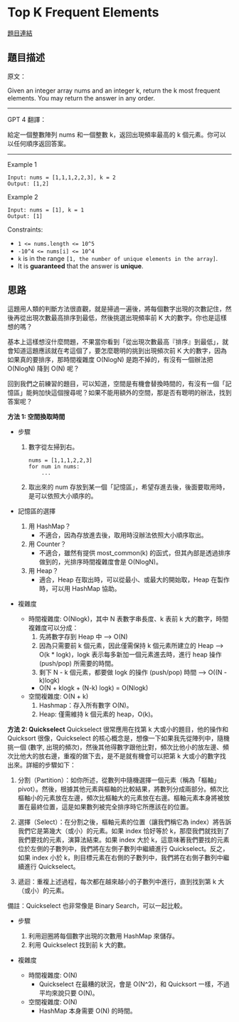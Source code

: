 # Top K Frequent Elements
[題目連結](https://leetcode.com/problems/top-k-frequent-elements)

## 題目描述
原文：

Given an integer array nums and an integer k, return the k most frequent elements. You may return the answer in any order.

----

GPT 4 翻譯：

給定一個整數陣列 nums 和一個整數 k，返回出現頻率最高的 k 個元素。你可以以任何順序返回答案。

----

Example 1
```
Input: nums = [1,1,1,2,2,3], k = 2
Output: [1,2]
```

Example 2
```
Input: nums = [1], k = 1
Output: [1]
```

Constraints:

* `1 <= nums.length <= 10^5`
* `-10^4 <= nums[i] <= 10^4`
* `k` is in the range `[1, the number of unique elements in the array]`.
* It is **guaranteed** that the answer is **unique**.

## 思路

這題用人類的判斷方法很直觀，就是掃過一遍後，將每個數字出現的次數記住，然後再從出現次數最高排序到最低，然後挑選出現頻率前 K 大的數字。你也是這樣想的嗎？

基本上這樣想沒什麼問題，不果當你看到「從出現次數最高『排序』到最低」，就會知道這題應該就在考這個了，要怎麼聰明的挑到出現頻次前 K 大的數字，因為如果真的要排序，那時間複雜度 O(NlogN) 是跑不掉的，有沒有一個辦法把 O(NlogN)
 降到 O(N) 呢？

回到我們之前練習的題目，可以知道，空間是有機會替換時間的，有沒有一個「記憶區」能夠加快這個搜尋呢？如果不能用額外的空間，那是否有聰明的辦法，找到答案呢？

**方法 1: 空間換取時間**

* 步驟
    1. 數字從左掃到右。
        ```
        nums = [1,1,1,2,2,3]
        for num in nums:
            ...
        ```
    2. 取出來的 num 存放到某一個「記憶區」，希望存進去後，後面要取用時，是可以依照大小順序的。

* 記憶區的選擇
    1. 用 HashMap？
        * 不適合，因為存放進去後，取用時沒辦法依照大小順序取出。
    2. 用 Counter？
        * 不適合，雖然有提供 most_common(k) 的函式，但其內部是透過排序做到的，光排序時間複雜度會是 O(NlogN)。
    2. 用 Heap？
        * 適合，Heap 在取出時，可以從最小、或最大的開始取，Heap 在製作時，可以用 HashMap 協助。

* 複雜度
    * 時間複雜度: O(Nlogk)，其中 N 表數字串長度、k 表前 k 大的數字，時間複雜度可以分成：
        1. 先將數字存到 Heap 中 --> O(N)
        2. 因為只需要前 k 個元素，因此僅需保持 k 個元素所建立的 Heap --> O(k * logk)，logk 表示每多新加一個元素進去時，進行 heap 操作 (push/pop) 所需要的時間。
        3. 剩下 N - k 個元素，都要做 logk 的操作 (push/pop) 時間 --> O((N - k)logk)
        * O(N + klogk + (N-k) logk) = O(Nlogk)
    * 空間複雜度: O(N + k)
        1. Hashmap：存入所有數字 O(N)。
        2. Heap: 僅需維持 k 個元素的 heap，O(k)。

**方法 2: Quickselect**
Quickselect 很常應用在找第 k 大或小的題目，他的操作和 Quicksort 很像，Quickselect 的核心概念是，想像一下如果我先從陣列中，隨機挑一個 (數字, 出現的頻次)，然後其他得數字跟他比對，頻次比他小的放左邊、頻次比他大的放右邊，重複的做下去，是不是就有機會可以把第 k 大或小的數字找出來。詳細的步驟如下：

1. 分割（Partition）：如你所述，從數列中隨機選擇一個元素（稱為「樞軸」pivot）。然後，根據其他元素與樞軸的比較結果，將數列分成兩部分。頻次比樞軸小的元素放在左邊，頻次比樞軸大的元素放在右邊。樞軸元素本身將被放置在最終位置，這是如果數列被完全排序時它所應該在的位置。

2. 選擇（Select）：在分割之後，樞軸元素的位置（讓我們稱它為 index）將告訴我們它是第幾大（或小）的元素。如果 index 恰好等於 k，那麼我們就找到了我們要找的元素，演算法結束。如果 index 大於 k，這意味著我們要找的元素位於左側的子數列中，我們將在左側子數列中繼續進行 Quickselect。反之，如果 index 小於 k，則目標元素在右側的子數列中，我們將在右側子數列中繼續進行 Quickselect。

3. 遞迴：重複上述過程，每次都在越來越小的子數列中進行，直到找到第 k 大（或小）的元素。

備註：Quickselect 也非常像是 Binary Search，可以一起比較。

* 步驟
    1. 利用迴圈將每個數字出現的次數用 HashMap 來儲存。
    2. 利用 Quickselect 找到前 k 大的數。

* 複雜度
    * 時間複雜度: O(N)
        * Quickselect 在最糟的狀況，會是 O(N^2)，和 Quicksort 一樣，不過平均來說只要 O(N)。
    * 空間複雜度: O(N)
        * HashMap 本身需要 O(N) 的時間。

